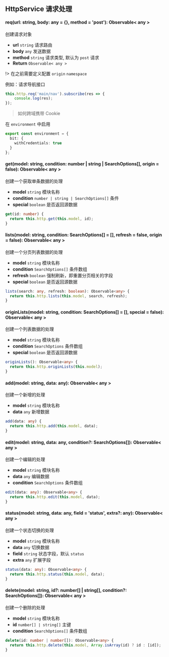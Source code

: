 ## HttpService 请求处理

#### req(url: string, body: any = {}, method = 'post'): Observable< any >

创建请求对象

- **url** `string` 请求路由
- **body** `any` 发送数据
- **method** `string` 请求类型, 默认为 `post` 请求
- **Return**  `Observable< any >`

!> 在之前需要定义配置 `origin` `namespace`

例如：请求导航接口

```typescript
this.http.req('main/nav').subscribe(res => {
    console.log(res);
});
```


> 如何跨域携带 Cookie

在 `environment` 中启用

```typescript
export const environment = {
  bit: {
    withCredentials: true
  }
};
```

#### get(model: string, condition: number | string | SearchOptions[], origin = false): Observable< any >

创建一个获取单条数据的处理

- **model** `string` 模块名称
- **condition** `number | string | SearchOptions[]` 条件
- **special** `boolean` 是否返回源数据

```typescript
get(id: number) {
  return this.http.get(this.model, id);
}
```

#### lists(model: string, condition: SearchOptions[] = [], refresh = false, origin = false): Observable< any >

创建一个分页列表数据的处理

- **model** `string` 模块名称
- **condition** `SearchOptions[]` 条件数组
- **refresh** `boolean` 强制刷新，即重置分页相关的字段
- **special** `boolean` 是否返回源数据

```typescript
lists(search: any, refresh: boolean): Observable<any> {
  return this.http.lists(this.model, search, refresh);
}
```

#### originLists(model: string, condition: SearchOptions[] = [], special = false): Observable< any >

创建一个列表数据的处理

- **model** `string` 模块名称
- **condition** `SearchOptions` 条件数组
- **special** `boolean` 是否返回源数据

```typescript
originLists(): Observable<any> {
  return this.http.originLists(this.model);
}
```

#### add(model: string, data: any): Observable< any >

创建一个新增的处理

- **model** `string` 模块名称
- **data** `any` 新增数据

```typescript
add(data: any) {
  return this.http.add(this.model, data);
}
```

#### edit(model: string, data: any, condition?: SearchOptions[]): Observable< any >

创建一个编辑的处理

- **model** `string` 模块名称
- **data** `any` 编辑数据
- **condition** `SearchOptions` 条件数组

```typescript
edit(data: any): Observable<any> {
  return this.http.edit(this.model, data);
}
```

#### status(model: string, data: any, field = 'status', extra?: any): Observable< any >

创建一个状态切换的处理

- **model** `string` 模块名称
- **data** `any` 切换数据
- **field** `string` 状态字段，默认 `status`
- **extra** `any` 扩展字段

```typescript
status(data: any): Observable<any> {
  return this.http.status(this.model, data);
}
```

#### delete(model: string, id?: number[] | string[], condition?: SearchOptions[]): Observable< any >

创建一个删除的处理

- **model** `string` 模块名称
- **id** `number[] | string[]` 主键
- **condition** `SearchOptions[]` 条件数组

```typescript
delete(id: number | number[]): Observable<any> {
  return this.http.delete(this.model, Array.isArray(id) ? id : [id]);
}
```
